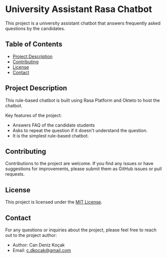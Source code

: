 # University Assistant Rasa Chatbot

This project is a university assistant chatbot that answers frequently asked questions by the candidates.

## Table of Contents

- [Project Description](#project-description)
- [Contributing](#contributing)
- [License](#license)
- [Contact](#contact)

## Project Description

This rule-based chatbot is built using Rasa Platform and Okteto to host the chatbot.

Key features of the project:
- Answers FAQ of the candidate students
- Asks to repeat the question if it doesn't understand the question.
- It is the simplest rule-based chatbot.

## Contributing

Contributions to the project are welcome. If you find any issues or have suggestions for improvements, please submit them as GitHub issues or pull requests.

## License

This project is licensed under the [MIT License](LICENSE).

## Contact

For any questions or inquiries about the project, please feel free to reach out to the project author:

- Author: Can Deniz Koçak
- Email: c.dkocak@gmail.com
